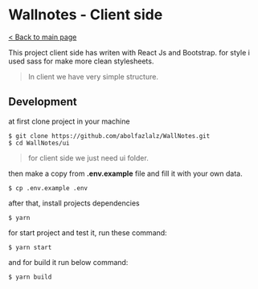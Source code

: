 # Wallnotes - Client side

[\< Back to main page](/)

This project client side has writen with React Js and Bootstrap.
for style i used sass for make more clean stylesheets.

> In client we have very simple structure.

## Development
at first clone project in your machine
```console
$ git clone https://github.com/abolfazlalz/WallNotes.git
$ cd WallNotes/ui
```

> for client side we just need ui folder.

then make a copy from **.env.example** file and fill it with your own data.
```console
$ cp .env.example .env
```

after that, install projects dependencies
```console
$ yarn
```

for start project and test it, run these command:
```console
$ yarn start
```

and for build it run below command:
```console
$ yarn build
```
